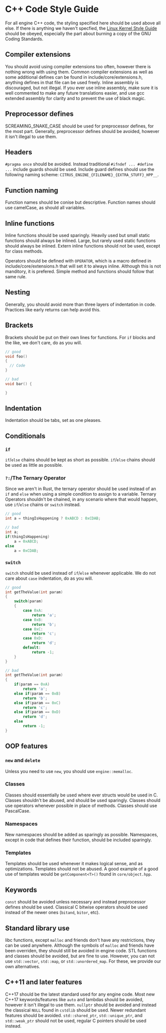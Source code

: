 # C++ Code Style Guide

For all engine C++ code, the styling specified here should be used above all else.
If there is anything we haven't specfied, the [Linux Kernel Style Guide](https://www.kernel.org/doc/html/v4.10/process/coding-style.html) should be obeyed, especially the part about burning a copy of the GNU Coding Standards.

## Compiler extensions

You should avoid using compiler extensions too often, however there is nothing wrong with using them.
Common compiler extensions as well as some additional defines can be found in include/core/extensions.h, anything defines in that file can be used freely.
Inline assembly is discouraged, but not illegal.
If you ever use inline assembly, make sure it is well commented to make any future translations easier, and use gcc extended assembly for clarity and to prevent the use of black magic.

## Preprocessor defines

SCREAMING_SNAKE_CASE should be used for preprocessor defines, for the most part.
Generally, preprocessor defines should be avoided, however it isn't illegal to use them.

## Headers

`#pragma once` should be avoided.
Instead traditional `#ifndef ... #define ...` include guards should be used.
Include guard defines should use the following naming scheme:
`CITRUS_ENGINE_{FILENAME}_{EXTRA_STUFF}_HPP__`.

## Function naming

Function names should be conise but descriptive.
Function names should use camelCase, as should all variables.

## Inline functions

Inline functions should be used sparingly.
Heavily used but small static functions should always be inlined.
Large, but rarely used static functions should always be inlined.
Extern inline functions should not be used, except for class methods.

Operators should be defined with `OPERATOR`, which is a macro defined in include/core/extensions.h that will set it to always inline.
Although this is not manditory, it is prefered.
Simple method and functions should follow that same rule.

## Nesting

Generally, you should avoid more than three layers of indentation in code.
Practices like early returns can help avoid this.

## Brackets

Brackets should be put on their own lines for functions.
For `if` blocks and the like, we don't care, do as you will.

```c++
// good
void foo()
{
  // Code
}

// bad
void bar() {

}
```

## Indentation

Indentation should be tabs, set as one pleases.

## Conditionals

### `if`

`if`/`else` chains should be kept as short as possible.
`if`/`else` chains should be used as little as possible.

### `?:`/The Ternary Operator

Since we aren't in Rust, the ternary operator should be used instead of an `if` and `else` when using a simple condition to assign to a variable.
Ternary Operators shouldn't be chained, in any scenario where that would happen, use `if`/`else` chains or `switch` instead.

```c++
// good
int a = thingIsHappening ? 0xABCD : 0xCDAB;

// bad
int a;
if(thingIsHappening)
    a = 0xABCD;
else
    a = 0xCDAB;
```

### `switch`

`switch` should be used instead of `if`/`else` whenever applicable.
We do not care about `case` indentation, do as you will.

```c++
// good
int getTheValue(int param)
{
    switch(param)
    {
        case 0xA:
            return 'a';
        case 0xB:
            return 'b';
        case 0xC:
            return 'c';
        case 0xD:
            return 'd';
        default:
            return -1;
    }
}

// bad
int getTheValue(int param)
{
    if(param == 0xA)
        return 'a';
    else if(param == 0xB)
        return 'b';
    else if(param == 0xC)
        return 'c'; 
    else if(param == 0xD)
        return 'd';
    else
        return -1;
}
```

## OOP features

### `new` and `delete`

Unless you need to use `new`, you should use `engine::memalloc`.

### Classes

Classes should essentially be used where ever structs would be used in C.
Classes shouldn't be abused, and should be used sparingly.
Classes should use operators whenever possible in place of methods.
Classes should use PascalCase.

### Namespaces

New namespaces should be added as sparingly as possible.
Namespaces, except in code that defines their function, should be included sparingly.

### Templates

Templates should be used whenever it makes logical sense, and as optimizations.
Templates should not be abused.
A good example of a good use of templates would be `getComponent<T>()` found in `core/object.hpp`.

## Keywords

`const` should be avoided unless necessary and instead preprocessor defines should be used.
Classical C bitwise operators should be used instead of the newer ones (`bitand`, `bitor`, etc).

## Standard library use

libc functions, except `malloc` and friends don't have any restrictions, they can be used anywhere.
Although the symbols of `malloc` and friends have been overriden, they should still be avoided in engine code.
STL functions and classes should be avoided, but are fine to use.
However, you can not use `std::vector`, `std::map`, or `std::unordered_map`.
For these, we provide our own alternatives.

## C++11 and later features

C++17 should be the latest standard used for any engine code.
Most new C++17 keywords/features like `auto` and lambdas should be avoided, however it isn't illegal to use them.
`nullptr` should be avoided and instead the classical `NULL` found in `cstdlib` should be used.
Newer redundant features should be avoided.
`std::shared_ptr`, `std::unique_ptr`, and `std::weak_ptr` should not be used, regular C pointers should be used instead.
